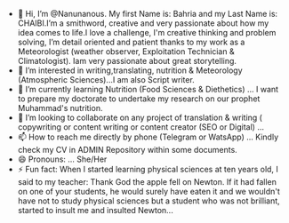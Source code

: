 - 👋 Hi, I’m @Nanunanous. My first Name is: Bahria and my Last Name is: CHAIBI.I’m a smithword, creative and very passionate about how my idea comes to life.I love a challenge, I'm creative thinking and problem solving, I’m detail oriented and patient thanks to my work as a Meteorologist (weather observer, Exploitation Technician & Climatologist). Iam very passionate about great storytelling.
- 👀 I’m interested in writing,translating, nutrition & Meteorology (Atmospheric Sciences)...I am also Script writer.
- 🌱 I’m currently learning Nutrition (Food Sciences & Diethetics) ... I want to prepare my doctorate to undertake my research on our prophet Muhammad's nutrition.
- 💞️ I’m looking to collaborate on any project of translation & writing ( copywriting or content writing or content creator (SEO or Digital) ...
- 📫 How to reach me directly by phone (Telegram or WatsApp) ... Kindly check my CV in ADMIN Repository within some documents.
- 😄 Pronouns: ... She/Her
- ⚡ Fun fact: When I started learning physical sciences at ten years old, I said to my teacher: Thank God the apple fell on Newton. If it had fallen on one of your students, he would surely have eaten it and we wouldn't have not to study physical sciences but a student who was not brilliant, started to insult me ​​and insulted Newton...

<!---
Nanunanous/Nanunanous is a ✨ special ✨ repository because its `README.md` (this file) appears on your GitHub profile.
You can click the Preview link to take a look at your changes.
--->
